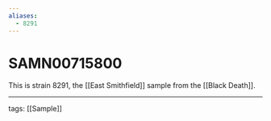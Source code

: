 ```yaml
---
aliases:
  - 8291
---
```


# SAMN00715800

This is strain 8291, the [[East Smithfield]] sample from the [[Black Death]].

---

tags: [[Sample]]